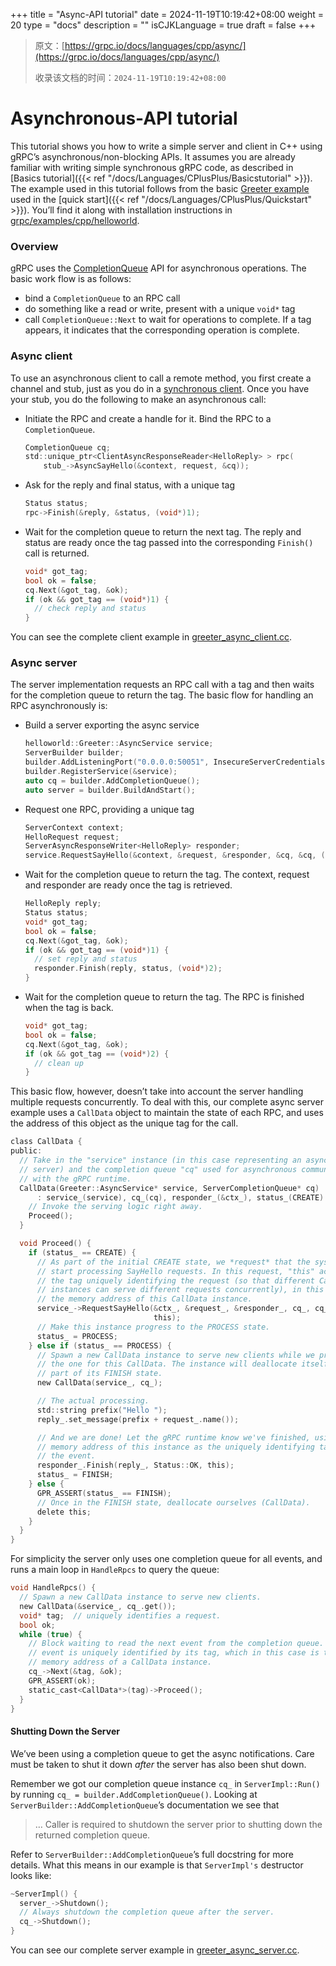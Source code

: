 +++
title = "Async-API tutorial"
date = 2024-11-19T10:19:42+08:00
weight = 20
type = "docs"
description = ""
isCJKLanguage = true
draft = false
+++

> 原文：[https://grpc.io/docs/languages/cpp/async/](https://grpc.io/docs/languages/cpp/async/)
>
> 收录该文档的时间：`2024-11-19T10:19:42+08:00`

# Asynchronous-API tutorial





This tutorial shows you how to write a simple server and client in C++ using gRPC’s asynchronous/non-blocking APIs. It assumes you are already familiar with writing simple synchronous gRPC code, as described in [Basics tutorial]({{< ref "/docs/Languages/CPlusPlus/Basicstutorial" >}}). The example used in this tutorial follows from the basic [Greeter example](https://github.com/grpc/grpc/tree/v1.66.0/examples/cpp/helloworld) used in the [quick start]({{< ref "/docs/Languages/CPlusPlus/Quickstart" >}}). You’ll find it along with installation instructions in [grpc/examples/cpp/helloworld](https://github.com/grpc/grpc/tree/v1.66.0/examples/cpp/helloworld).

### Overview

gRPC uses the [CompletionQueue](https://grpc.io/grpc/cpp/classgrpc_1_1_completion_queue.html) API for asynchronous operations. The basic work flow is as follows:

- bind a `CompletionQueue` to an RPC call
- do something like a read or write, present with a unique `void*` tag
- call `CompletionQueue::Next` to wait for operations to complete. If a tag appears, it indicates that the corresponding operation is complete.

### Async client

To use an asynchronous client to call a remote method, you first create a channel and stub, just as you do in a [synchronous client](https://github.com/grpc/grpc/blob/v1.66.0/examples/cpp/helloworld/greeter_client.cc). Once you have your stub, you do the following to make an asynchronous call:

- Initiate the RPC and create a handle for it. Bind the RPC to a `CompletionQueue`.

  ```c
  CompletionQueue cq;
  std::unique_ptr<ClientAsyncResponseReader<HelloReply> > rpc(
      stub_->AsyncSayHello(&context, request, &cq));
  ```

- Ask for the reply and final status, with a unique tag

  ```c
  Status status;
  rpc->Finish(&reply, &status, (void*)1);
  ```

- Wait for the completion queue to return the next tag. The reply and status are ready once the tag passed into the corresponding `Finish()` call is returned.

  ```c
  void* got_tag;
  bool ok = false;
  cq.Next(&got_tag, &ok);
  if (ok && got_tag == (void*)1) {
    // check reply and status
  }
  ```

You can see the complete client example in [greeter_async_client.cc](https://github.com/grpc/grpc/blob/v1.66.0/examples/cpp/helloworld/greeter_async_client.cc).

### Async server

The server implementation requests an RPC call with a tag and then waits for the completion queue to return the tag. The basic flow for handling an RPC asynchronously is:

- Build a server exporting the async service

  ```c
  helloworld::Greeter::AsyncService service;
  ServerBuilder builder;
  builder.AddListeningPort("0.0.0.0:50051", InsecureServerCredentials());
  builder.RegisterService(&service);
  auto cq = builder.AddCompletionQueue();
  auto server = builder.BuildAndStart();
  ```

- Request one RPC, providing a unique tag

  ```c
  ServerContext context;
  HelloRequest request;
  ServerAsyncResponseWriter<HelloReply> responder;
  service.RequestSayHello(&context, &request, &responder, &cq, &cq, (void*)1);
  ```

- Wait for the completion queue to return the tag. The context, request and responder are ready once the tag is retrieved.

  ```c
  HelloReply reply;
  Status status;
  void* got_tag;
  bool ok = false;
  cq.Next(&got_tag, &ok);
  if (ok && got_tag == (void*)1) {
    // set reply and status
    responder.Finish(reply, status, (void*)2);
  }
  ```

- Wait for the completion queue to return the tag. The RPC is finished when the tag is back.

  ```c
  void* got_tag;
  bool ok = false;
  cq.Next(&got_tag, &ok);
  if (ok && got_tag == (void*)2) {
    // clean up
  }
  ```

This basic flow, however, doesn’t take into account the server handling multiple requests concurrently. To deal with this, our complete async server example uses a `CallData` object to maintain the state of each RPC, and uses the address of this object as the unique tag for the call.

```c
class CallData {
public:
  // Take in the "service" instance (in this case representing an asynchronous
  // server) and the completion queue "cq" used for asynchronous communication
  // with the gRPC runtime.
  CallData(Greeter::AsyncService* service, ServerCompletionQueue* cq)
      : service_(service), cq_(cq), responder_(&ctx_), status_(CREATE) {
    // Invoke the serving logic right away.
    Proceed();
  }

  void Proceed() {
    if (status_ == CREATE) {
      // As part of the initial CREATE state, we *request* that the system
      // start processing SayHello requests. In this request, "this" acts are
      // the tag uniquely identifying the request (so that different CallData
      // instances can serve different requests concurrently), in this case
      // the memory address of this CallData instance.
      service_->RequestSayHello(&ctx_, &request_, &responder_, cq_, cq_,
                                this);
      // Make this instance progress to the PROCESS state.
      status_ = PROCESS;
    } else if (status_ == PROCESS) {
      // Spawn a new CallData instance to serve new clients while we process
      // the one for this CallData. The instance will deallocate itself as
      // part of its FINISH state.
      new CallData(service_, cq_);

      // The actual processing.
      std::string prefix("Hello ");
      reply_.set_message(prefix + request_.name());

      // And we are done! Let the gRPC runtime know we've finished, using the
      // memory address of this instance as the uniquely identifying tag for
      // the event.
      responder_.Finish(reply_, Status::OK, this);
      status_ = FINISH;
    } else {
      GPR_ASSERT(status_ == FINISH);
      // Once in the FINISH state, deallocate ourselves (CallData).
      delete this;
    }
  }
}
```

For simplicity the server only uses one completion queue for all events, and runs a main loop in `HandleRpcs` to query the queue:

```c
void HandleRpcs() {
  // Spawn a new CallData instance to serve new clients.
  new CallData(&service_, cq_.get());
  void* tag;  // uniquely identifies a request.
  bool ok;
  while (true) {
    // Block waiting to read the next event from the completion queue. The
    // event is uniquely identified by its tag, which in this case is the
    // memory address of a CallData instance.
    cq_->Next(&tag, &ok);
    GPR_ASSERT(ok);
    static_cast<CallData*>(tag)->Proceed();
  }
}
```

#### Shutting Down the Server

We’ve been using a completion queue to get the async notifications. Care must be taken to shut it down *after* the server has also been shut down.

Remember we got our completion queue instance `cq_` in `ServerImpl::Run()` by running `cq_ = builder.AddCompletionQueue()`. Looking at `ServerBuilder::AddCompletionQueue`’s documentation we see that

> … Caller is required to shutdown the server prior to shutting down the returned completion queue.

Refer to `ServerBuilder::AddCompletionQueue`’s full docstring for more details. What this means in our example is that `ServerImpl's` destructor looks like:

```c
~ServerImpl() {
  server_->Shutdown();
  // Always shutdown the completion queue after the server.
  cq_->Shutdown();
}
```

You can see our complete server example in [greeter_async_server.cc](https://github.com/grpc/grpc/blob/v1.66.0/examples/cpp/helloworld/greeter_async_server.cc).
